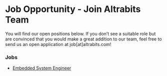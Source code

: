# Job Opportunity - Join Altrabits Team

You will find our open positions below. 
If you don’t see a suitable role but are convinced that you would make a great addition to our team, 
feel free to send us an open application at job[at]altrabits.com!

### Jobs
- [Embedded System Engineer](./Developer.md)
